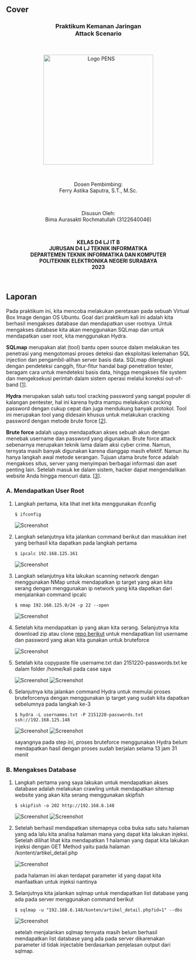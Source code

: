 ## Cover

<h3 align="center">
    <b>Praktikum Kemanan Jaringan</b><br>
    Attack Scenario
</h3>
<br>
<p align="center">
  <img src="../../public/logo_pens.png" alt="Logo PENS" width="300">
</p>
<br>
<p align="center">
    Dosen Pembimbing:<br>
    Ferry Astika Saputra, S.T., M.Sc.
</p>
<br>
<p align="center">
    Disusun Oleh:<br>
    Bima Aurasakti Rochmatullah (3122640046)
</p>
<br>
<p align="center">
    <b>
        KELAS D4 LJ IT B <br>
        JURUSAN D4 LJ TEKNIK INFORMATIKA <br>
        DEPARTEMEN TEKNIK INFORMATIKA DAN KOMPUTER <br> 
        POLITEKNIK ELEKTRONIKA NEGERI SURABAYA <br>
        2023
    </b>
</p>
<br>


## Laporan

Pada praktikum ini, kita mencoba melakukan peretasan pada sebuah Virtual Box Image dengan OS Ubuntu. Goal dari praktikum kali ini adalah kita berhasil mengakses database dan mendapatkan user rootnya. Untuk mengakses database kita akan menggunakan SQLmap dan untuk mendapatkan user root, kita menggunakan Hydra.

**SQLmap** merupakan alat (tool) bantu open source dalam melakukan tes penetrasi yang mengotomasi proses deteksi dan eksploitasi kelemahan SQL injection dan pengambil-alihan server basis data. SQLmap dilengkapi dengan pendeteksi canggih, fitur-fitur handal bagi penetration tester, beragam cara untuk mendeteksi basis data, hingga mengakses file system dan mengeksekusi perintah dalam sistem operasi melalui koneksi out-of-band [[1](https://github.com/sqlmapproject/sqlmap/blob/master/doc/translations/README-id-ID.md)].

**Hydra** merupakan salah satu tool cracking password yang sangat populer di kalangan pentester, hal ini karena hydra mampu melakukan cracking password dengan cukup cepat dan juga mendukung banyak protokol. Tool ini merupakan tool yang didesain khusus untuk melakukan cracking password dengan metode brute force [[2](https://www.tutorialjaringan.com/2019/07/tutorial-cara-cracking-password-router-dengan-hydra.html)].

**Brute force** adalah upaya mendapatkan akses sebuah akun dengan menebak username dan password yang digunakan. Brute force attack sebenarnya merupakan teknik lama dalam aksi cyber crime. Namun, ternyata masih banyak digunakan karena dianggap masih efektif. Namun itu hanya langkah awal metode serangan. Tujuan utama brute force adalah mengakses situs, server yang menyimpan berbagai informasi dan aset penting lain. Setelah masuk ke dalam sistem, hacker dapat mengendalikan website Anda hingga mencuri data. [[3](https://www.niagahoster.co.id/blog/brute-force-adalah/)].

### A. Mendapatkan User Root

1. Langkah pertama, kita lihat inet kita menggunakan ifconfig

    ```$ ifconfig```

    ![Screenshot](images/1.png)

2. Langkah selanjutnya kita jalankan command berikut dan masukkan inet yang berhasil kita dapatkan pada langkah pertama

    ```$ ipcalc 192.168.125.161```

    ![Screenshot](images/2.png)

3. Langkah selanjutnya kita lakukan scanning network dengan menggunakan NMap untuk mendapatkan ip target yang akan kita serang dengan menggunakan ip network yang kita dapatkan dari menjalankan command ipcalc

    ```$ nmap 192.168.125.0/24 -p 22 --open```

    ![Screenshot](images/3.png)

4. Setelah kita mendapatkan ip yang akan kita serang. Selanjutnya kita download zip atau clone [repo berikut](https://github.com/duyet/bruteforce-database) untuk mendapatkan list username dan password yang akan kita gunakan untuk bruteforce

    ![Screenshot](images/4.png)

5. Setelah kita copypaste file username.txt dan 2151220-passwords.txt ke dalam folder /home/kali pada case saya

    ![Screenshot](images/5-1.png)
    ![Screenshot](images/5-2.png)

6. Selanjutnya kita jalankan command Hydra untuk memulai proses bruteforcenya dengan menggunakan ip target yang sudah kita dapatkan sebelumnya pada langkah ke-3

    ```$ hydra -L usernames.txt -P 2151220-passwords.txt ssh://192.168.125.148```

    ![Screenshot](images/6-1.png)
    ![Screenshot](images/6-2.png)

    sayangnya pada step ini, proses bruteforce menggunakan Hydra belum mendapatkan hasil dengan proses sudah berjalan selama 13 jam 31 menit

### B. Mengakses Database

1. Langkah pertama yang saya lakukan untuk mendapatkan akses database adalah melakukan crawling untuk mendapatkan sitemap website yang akan kita serang menggunakan skipfish

    ```$ skipfish -o 202 http://192.168.6.148```
    
    ![Screenshot](images/7-1.png)
    ![Screenshot](images/7-2.jpg)

2. Setelah berhasil mendapatkan sitemapnya coba buka satu satu halaman yang ada lalu kita analisa halaman mana yang dapat kita lakukan injeksi. Setelah dilihat lihat kita mendapatkan 1 halaman yang dapat kita lakukan injeksi dengan GET Method yaitu pada halaman /kontent/artikel_detail.php

    ![Screenshot](images/8.png)

    pada halaman ini akan terdapat parameter id yang dapat kita manfaatkan untuk injeksi nantinya

3. Selanjutnya kita jalankan sqlmap untuk mendapatkan list database yang ada pada server menggunakan command berikut

    ```$ sqlmap -u "192.168.6.148/konten/artikel_detail.php?id=1" --dbs```

    ![Screenshot](images/9.png)

    setelah menjalankan sqlmap ternyata masih belum berhasil mendapatkan list database yang ada pada server dikarenakan parameter id tidak injectable berdasarkan penjelasan output dari sqlmap. 
